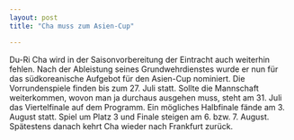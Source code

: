 ```yaml
---
layout: post
title: "Cha muss zum Asien-Cup"

---
```


Du-Ri Cha wird in der Saisonvorbereitung der Eintracht auch weiterhin fehlen. Nach der Ableistung seines Grundwehrdienstes wurde er nun für das südkoreanische Aufgebot für den Asien-Cup nominiert. Die Vorrundenspiele finden bis zum 27. Juli statt. Sollte die Mannschaft weiterkommen, wovon man ja durchaus ausgehen muss, steht am 31. Juli das Viertelfinale auf dem Programm. Ein mögliches Halbfinale fände am 3. August statt. Spiel um Platz 3 und Finale steigen am 6. bzw. 7. August. Spätestens danach kehrt Cha wieder nach Frankfurt zurück.


